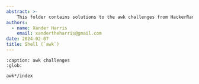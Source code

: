 ```yaml
---
abstract: >-
    This folder contains solutions to the awk challenges from HackerRank.
authors:
  - name: Xander Harris
    email: xandertheharris@gmail.com
date: 2024-02-07
title: Shell (`awk`)
---
```


```{toctree}
:caption: awk challenges
:glob:

awk*/index
```

```{sectionauthor} Xander Harris <xandertheharris@gmail.com>
```

